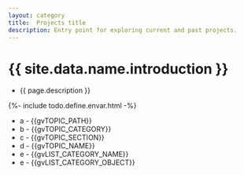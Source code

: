 ```yaml
---
layout: category
title:  Projects title
description: Entry point for exploring current and past projects.
---
```


# {{ site.data.name.introduction }}
- {{ page.description }}

{%- include todo.define.envar.html -%}

- a - {{gvTOPIC_PATH}}
- b - {{gvTOPIC_CATEGORY}}
- c - {{gvTOPIC_SECTION}}
- d - {{gvTOPIC_NAME}}
- e - {{gvLIST_CATEGORY_NAME}}
- e - {{gvLIST_CATEGORY_OBJECT}}

